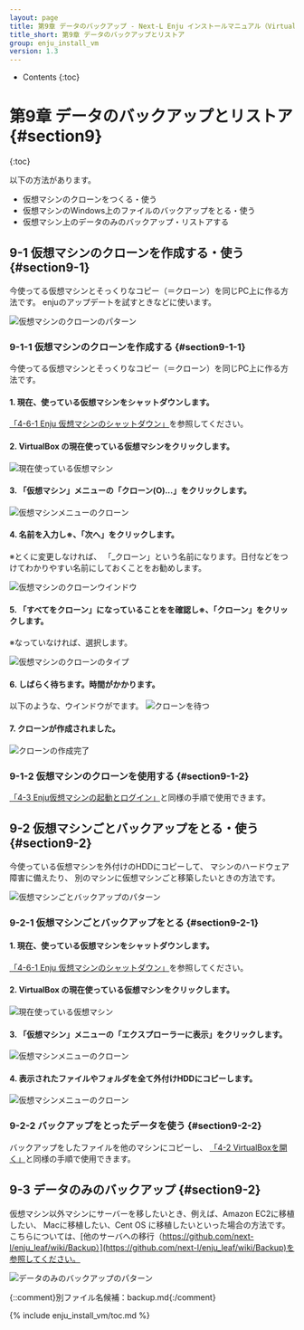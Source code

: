 ```yaml
---
layout: page
title: 第9章 データのバックアップ - Next-L Enju インストールマニュアル（VirtualBox編）
title_short: 第9章 データのバックアップとリストア
group: enju_install_vm
version: 1.3
---
```


* Contents
{:toc}

第9章 データのバックアップとリストア {#section9}
================================================

{:toc}

以下の方法があります。

* 仮想マシンのクローンをつくる・使う
* 仮想マシンのWindows上のファイルのバックアップをとる・使う
* 仮想マシン上のデータのみのバックアップ・リストアする

9-1 仮想マシンのクローンを作成する・使う {#section9-1}
------------------------------------------------------

今使ってる仮想マシンとそっくりなコピー（＝クローン）を同じPC上に作る方法です。
enjuのアップデートを試すときなどに使います。

![仮想マシンのクローンのパターン](../assets/images/1.1/image_install_backup_pattern1.png)

### 9-1-1 仮想マシンのクローンを作成する {#section9-1-1}

今使ってる仮想マシンとそっくりなコピー（＝クローン）を同じPC上に作る方法です。

#### 1. 現在、使っている仮想マシンをシャットダウンします。

[「4-6-1 Enju 仮想マシンのシャットダウン」](enju_install_vm_4.html#section4-6-1)を参照してください。

#### 2. VirtualBox の現在使っている仮想マシンをクリックします。

![現在使っている仮想マシン](../assets/images/1.1/image_install_backup_pattern1_003.png)

#### 3. 「仮想マシン」メニューの「クローン(O)...」をクリックします。

![仮想マシンメニューのクローン](../assets/images/1.1/image_install_backup_pattern1_005.png)

#### 4. 名前を入力し※、「次へ」をクリックします。

※とくに変更しなければ、 「_クローン」という名前になります。日付などをつけてわかりやすい名前にしておくことをお勧めします。

![仮想マシンのクローンウインドウ](../assets/images/1.1/image_install_backup_pattern1_007.png)

#### 5. 「すべてをクローン」になっていることをを確認し※、「クローン」をクリックします。

※なっていなければ、選択します。

![仮想マシンのクローンのタイプ](../assets/images/1.1/image_install_backup_pattern1_009.png)

#### 6. しばらく待ちます。時間がかかります。

以下のような、ウインドウがでます。
![クローンを待つ](../assets/images/1.1/image_install_backup_pattern1_011.png)

#### 7. クローンが作成されました。

![クローンの作成完了](../assets/images/1.1/image_install_backup_pattern1_013.png)

### 9-1-2 仮想マシンのクローンを使用する {#section9-1-2}

[「4-3 Enju仮想マシンの起動とログイン」](enju_install_vm_4.html#section4-3)と同様の手順で使用できます。

9-2 仮想マシンごとバックアップをとる・使う {#section9-2}
--------------------------------------------------------

今使っている仮想マシンを外付けのHDDにコピーして、
マシンのハードウェア障害に備えたり、
別のマシンに仮想マシンごと移築したいときの方法です。

![仮想マシンごとバックアップのパターン](../assets/images/1.1/image_install_backup_pattern2.png)

### 9-2-1 仮想マシンごとバックアップをとる {#section9-2-1}

#### 1. 現在、使っている仮想マシンをシャットダウンします。

[「4-6-1 Enju 仮想マシンのシャットダウン」](enju_install_vm_4.html#section4-6-1)を参照してください。

#### 2. VirtualBox の現在使っている仮想マシンをクリックします。

![現在使っている仮想マシン](../assets/images/1.1/image_install_backup_pattern1_003.png)

#### 3. 「仮想マシン」メニューの「エクスプローラーに表示」をクリックします。

![仮想マシンメニューのクローン](../assets/images/1.1/image_install_backup_pattern2_005.png)

#### 4. 表示されたファイルやフォルダを全て外付けHDDにコピーします。

![仮想マシンメニューのクローン](../assets/images/1.1/image_install_backup_pattern2_007.png)

### 9-2-2 バックアップをとったデータを使う {#section9-2-2}

バックアップをしたファイルを他のマシンにコピーし、
[「4-2 VirtualBoxを開く」](enju_install_vm_4.html#section4-2)と同様の手順で使用できます。

9-3 データのみのバックアップ {#section9-2}
------------------------------------------

仮想マシン以外マシンにサーバーを移したいとき、例えば、Amazon EC2に移植したい、
Macに移植したい、Cent OS に移植したいといった場合の方法です。
こちらについては、[他のサーバへの移行（https://github.com/next-l/enju_leaf/wiki/Backup）](https://github.com/next-l/enju_leaf/wiki/Backup)を参照してください。

![データのみのバックアップのパターン](../assets/images/1.1/image_install_backup_pattern3.png)


{::comment}別ファイル名候補：backup.md{:/comment}

{% include enju_install_vm/toc.md %}
